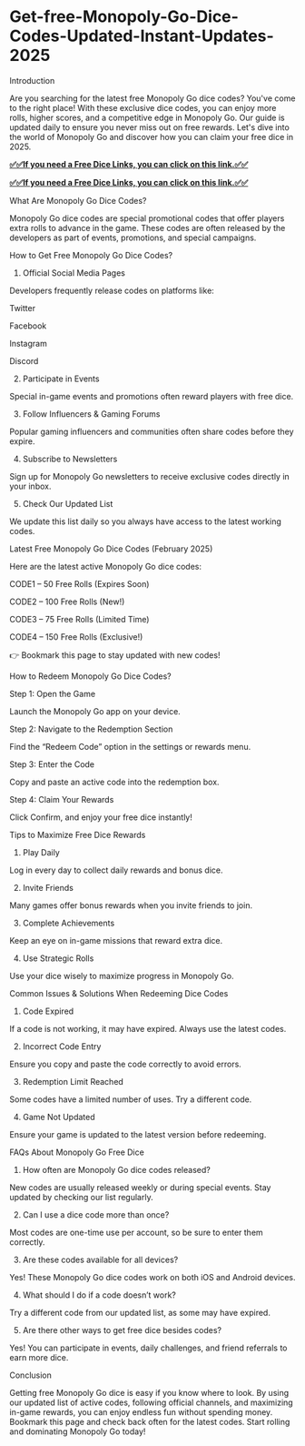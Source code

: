 # Get-free-Monopoly-Go-Dice-Codes-Updated-Instant-Updates-2025
Introduction

Are you searching for the latest free Monopoly Go dice codes? You've come to the right place! With these exclusive dice codes, you can enjoy more rolls, higher scores, and a competitive edge in Monopoly Go. Our guide is updated daily to ensure you never miss out on free rewards. Let's dive into the world of Monopoly Go and discover how you can claim your free dice in 2025.

**[✅✅If you need a Free Dice Links, you can click on this link.✅✅](https://jahanhubspot.com/monopoly/)**

**[✅✅If you need a Free Dice Links, you can click on this link.✅✅](https://jahanhubspot.com/monopoly/)**

What Are Monopoly Go Dice Codes?

Monopoly Go dice codes are special promotional codes that offer players extra rolls to advance in the game. These codes are often released by the developers as part of events, promotions, and special campaigns.

How to Get Free Monopoly Go Dice Codes?

1. Official Social Media Pages

Developers frequently release codes on platforms like:

Twitter

Facebook

Instagram

Discord

2. Participate in Events

Special in-game events and promotions often reward players with free dice.

3. Follow Influencers & Gaming Forums

Popular gaming influencers and communities often share codes before they expire.

4. Subscribe to Newsletters

Sign up for Monopoly Go newsletters to receive exclusive codes directly in your inbox.

5. Check Our Updated List

We update this list daily so you always have access to the latest working codes.

Latest Free Monopoly Go Dice Codes (February 2025)

Here are the latest active Monopoly Go dice codes:

CODE1 – 50 Free Rolls (Expires Soon)

CODE2 – 100 Free Rolls (New!)

CODE3 – 75 Free Rolls (Limited Time)

CODE4 – 150 Free Rolls (Exclusive!)

👉 Bookmark this page to stay updated with new codes!

How to Redeem Monopoly Go Dice Codes?

Step 1: Open the Game

Launch the Monopoly Go app on your device.

Step 2: Navigate to the Redemption Section

Find the “Redeem Code” option in the settings or rewards menu.

Step 3: Enter the Code

Copy and paste an active code into the redemption box.

Step 4: Claim Your Rewards

Click Confirm, and enjoy your free dice instantly!

Tips to Maximize Free Dice Rewards

1. Play Daily

Log in every day to collect daily rewards and bonus dice.

2. Invite Friends

Many games offer bonus rewards when you invite friends to join.

3. Complete Achievements

Keep an eye on in-game missions that reward extra dice.

4. Use Strategic Rolls

Use your dice wisely to maximize progress in Monopoly Go.

Common Issues & Solutions When Redeeming Dice Codes

1. Code Expired

If a code is not working, it may have expired. Always use the latest codes.

2. Incorrect Code Entry

Ensure you copy and paste the code correctly to avoid errors.

3. Redemption Limit Reached

Some codes have a limited number of uses. Try a different code.

4. Game Not Updated

Ensure your game is updated to the latest version before redeeming.

FAQs About Monopoly Go Free Dice

1. How often are Monopoly Go dice codes released?

New codes are usually released weekly or during special events. Stay updated by checking our list regularly.

2. Can I use a dice code more than once?

Most codes are one-time use per account, so be sure to enter them correctly.

3. Are these codes available for all devices?

Yes! These Monopoly Go dice codes work on both iOS and Android devices.

4. What should I do if a code doesn’t work?

Try a different code from our updated list, as some may have expired.

5. Are there other ways to get free dice besides codes?

Yes! You can participate in events, daily challenges, and friend referrals to earn more dice.

Conclusion

Getting free Monopoly Go dice is easy if you know where to look. By using our updated list of active codes, following official channels, and maximizing in-game rewards, you can enjoy endless fun without spending money. Bookmark this page and check back often for the latest codes. Start rolling and dominating Monopoly Go today!
